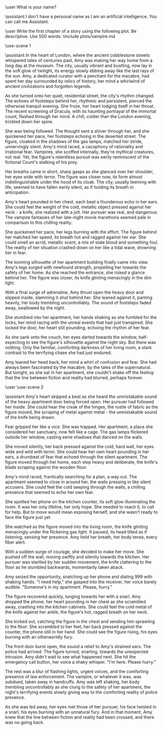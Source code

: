 \user
What is your name?

\assistant
I don't have a personal name as I am an artificial intelligence. You can call me Assistant.

\user
Write the first chapter of a story using the following plot. Be descriptive. Use 500 words:
\include plots/vampire.md

\use-scene 1

\assistant
In the heart of London, where the ancient cobblestone streets whispered tales of centuries past, Amy was making her way home from a long day at the museum. The city, usually vibrant and bustling, now lay in the soft glow of twilight, its energy slowly ebbing away like the last rays of the sun. Amy, a dedicated curator with a penchant for the macabre, had spent her day surrounded by relics of history, her mind a whirlwind of ancient civilizations and forgotten legends.

As she turned onto her quiet, residential street, the city's rhythm changed. The echoes of footsteps behind her, rhythmic and persistent, pierced the otherwise tranquil evening. She froze, her heart lodging itself in her throat. The recent screening of Dracula, with its haunting portrayal of the immortal count, flashed through her mind. A chill, colder than the London evening, trickled down her spine.

She was being followed. The thought sent a shiver through her, and she quickened her pace, her footsteps echoing in the deserted street. The figure, cloaked in the shadows of the gas lamps, matched her stride, unnervingly silent. Amy's mind raced, a cacophony of rationality and irrational fear. Vampires, she scoffed internally, they're mythical creatures, not real. Yet, the figure's relentless pursuit was eerily reminiscent of the fictional Count's stalking of his prey.

Her breaths came in short, sharp gasps as she glanced over her shoulder, her eyes wide with terror. The figure was closer now, its form almost indistinguishable under the hood of its cloak. The city, usually teeming with life, seemed to have fallen eerily silent, as if holding its breath in anticipation. 

Amy's heart pounded in her chest, each beat a thunderous echo in her ears. She could feel the weight of the cold, metallic object pressed against her neck - a knife, she realized with a jolt. Her pursuer was real, and dangerous. The vampire fantasies of her late-night movie marathons seemed pale in comparison to this chilling reality.

She quickened her pace, her legs burning with the effort. The figure behind her matched her speed, its breath hot and ragged against her ear. She could smell an acrid, metallic scent, a mix of stale blood and something foul. The reality of her situation crashed down on her like a tidal wave, drowning her in fear.

The looming silhouette of her apartment building finally came into view. Amy's legs surged with newfound strength, propelling her towards the safety of her home. As she reached the entrance, she risked a glance behind her. The figure was closer, its knife glinting menacingly in the dim light.

With a final surge of adrenaline, Amy thrust open the heavy door and slipped inside, slamming it shut behind her. She leaned against it, panting heavily, her body trembling uncontrollably. The sound of footsteps faded away, swallowed by the night. 

She stumbled into her apartment, her hands shaking as she fumbled for the locks, her mind racing with the unreal events that had just transpired. She locked the door, her heart still pounding, echoing the rhythm of her fear. 

As she sank onto the couch, her eyes darted towards the window, half-expecting to see the figure's silhouette against the night sky. But there was nothing. Only the familiar, comforting darkness of her living room, a stark contrast to the terrifying chase she had just endured.

Amy leaned her head back, her mind a whirl of confusion and fear. She had always been fascinated by the macabre, by the tales of the supernatural. But tonight, as she sat in her apartment, she couldn't shake off the feeling that the line between fiction and reality had blurred, perhaps forever.

\user
\use-scene 2

\assistant
Amy's heart skipped a beat as she heard the unmistakable sound of the heavy apartment door being forced open. Her pursuer had followed her inside. She could hear the creak of the hinges, the rustle of fabric as the figure moved, the scraping of metal against metal - the unmistakable sound of the knife being drawn.

Fear gripped her like a vice. She was trapped. Her apartment, a place she considered her sanctuary, now felt like a cage. The gas lamps flickered outside her window, casting eerie shadows that danced on the walls. 

She moved silently, her back pressed against the cold, hard wall, her eyes wide and wild with terror. She could hear her own heart pounding in her ears, a drumbeat of fear that echoed through the silent apartment. The figure moved through her home, each step heavy and deliberate, the knife's blade scraping against the wooden floor.

Amy's mind raced, frantically searching for a plan, a way out. The apartment seemed to close in around her, the walls pressing in like silent accusers. She could feel the cold seeping through the walls, a chilling presence that seemed to echo her own fear.

She spotted her phone on the kitchen counter, its soft glow illuminating the room. It was her only lifeline, her only hope. She needed to reach it, to call for help. But to move would mean exposing herself, and she wasn't ready to face the figure just yet.

She watched as the figure moved into the living room, the knife glinting menacingly under the flickering gas light. It paused, its head tilted as if listening, sensing her presence. Amy held her breath, her body tense, every fiber alert.

With a sudden surge of courage, she decided to make her move. She pushed off the wall, moving swiftly and silently towards the kitchen. Her pursuer was startled by her sudden movement, the knife clattering to the floor as he stumbled backwards, momentarily taken aback.

Amy seized the opportunity, snatching up her phone and dialing 999 with shaking hands. "I need help," she gasped into the receiver, her voice barely audible. "Someone's in my apartment. Please, hurry."

The figure recovered quickly, lunging towards her with a snarl. Amy dropped the phone, her heart pounding in her chest as she scrambled away, crashing into the kitchen cabinets. She could feel the cold metal of the knife against her ankle, the figure's hot, ragged breath on her neck.

She kicked out, catching the figure in the chest and sending him sprawling to the floor. She scrambled to her feet, her back pressed against the counter, the phone still in her hand. She could see the figure rising, his eyes burning with an otherworldly fury.

The front door burst open, the sound a relief to Amy's strained ears. The police had arrived. The figure turned, snarling, towards the unexpected intrusion. Amy didn't wait to see what happened next. She hit the emergency call button, her voice a shaky whisper. "I'm here. Please hurry."

The rest was a blur of flashing lights, urgent voices, and the comforting presence of law enforcement. The vampire, or whatever it was, was subdued, taken away in handcuffs. Amy was left shaking, her body trembling uncontrollably as she clung to the safety of her apartment, the night's terrifying events slowly giving way to the comforting reality of police presence.

As she was led away, her eyes met those of her pursuer, his face twisted in a snarl, his eyes burning with an unnatural fury. And in that moment, Amy knew that the line between fiction and reality had been crossed, and there was no going back.
